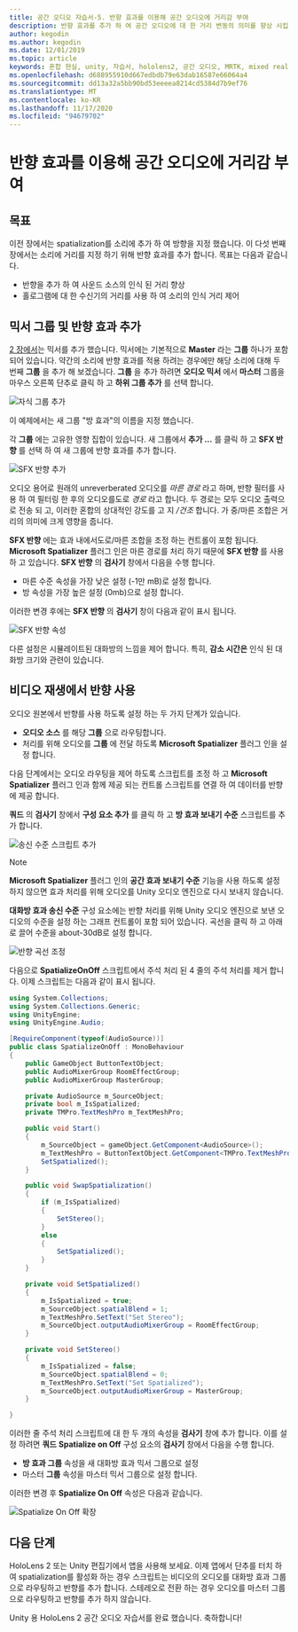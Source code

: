 ```yaml
---
title: 공간 오디오 자습서-5. 반향 효과를 이용해 공간 오디오에 거리감 부여
description: 반향 효과를 추가 하 여 공간 오디오에 대 한 거리 변동의 의미를 향상 시킵니다.
author: kegodin
ms.author: kegodin
ms.date: 12/01/2019
ms.topic: article
keywords: 혼합 현실, unity, 자습서, hololens2, 공간 오디오, MRTK, mixed reality toolkit, UWP, Windows 10, HRTF, head 관련 전송 함수, 반향, Microsoft Spatializer, 오디오 믹서, SFX 반향
ms.openlocfilehash: d688955910d667edbdb79e63dab16587e66064a4
ms.sourcegitcommit: dd13a32a5bb90bd53eeeea8214cd5384d7b9ef76
ms.translationtype: MT
ms.contentlocale: ko-KR
ms.lasthandoff: 11/17/2020
ms.locfileid: "94679702"
---
```

# <a name="using-reverb-to-add-distance-to-spatial-audio"></a>반향 효과를 이용해 공간 오디오에 거리감 부여

## <a name="objectives"></a>목표
이전 장에서는 spatialization를 소리에 추가 하 여 방향을 지정 했습니다. 이 다섯 번째 장에서는 소리에 거리를 지정 하기 위해 반향 효과를 추가 합니다. 목표는 다음과 같습니다.
* 반향을 추가 하 여 사운드 소스의 인식 된 거리 향상
* 홀로그램에 대 한 수신기의 거리를 사용 하 여 소리의 인식 거리 제어

## <a name="add-a-mixer-group-and-a-reverb-effect"></a>믹서 그룹 및 반향 효과 추가
[2 장에서](unity-spatial-audio-ch2.md)는 믹서를 추가 했습니다. 믹서에는 기본적으로 **Master** 라는 **그룹** 하나가 포함 되어 있습니다. 약간의 소리에 반향 효과를 적용 하려는 경우에만 해당 소리에 대해 두 번째 **그룹** 을 추가 해 보겠습니다. **그룹** 을 추가 하려면 **오디오 믹서** 에서 **마스터** 그룹을 마우스 오른쪽 단추로 클릭 하 고 **하위 그룹 추가** 를 선택 합니다.

![자식 그룹 추가](images/spatial-audio/add-child-group.png)

이 예제에서는 새 그룹 "방 효과"의 이름을 지정 했습니다.

각 **그룹** 에는 고유한 영향 집합이 있습니다. 새 그룹에서 **추가 ...** 를 클릭 하 고 **SFX 반향** 를 선택 하 여 새 그룹에 반향 효과를 추가 합니다.

![SFX 반향 추가](images/spatial-audio/add-sfx-reverb.png)

오디오 용어로 원래의 unreverberated 오디오를 _마른 경로_ 라고 하며, 반향 필터를 사용 하 여 필터링 한 후의 오디오를도로 _경로_ 라고 합니다. 두 경로는 모두 오디오 출력으로 전송 되 고, 이러한 혼합의 상대적인 강도를 고 지 _/건조_ 합니다. 가 중/마른 조합은 거리의 의미에 크게 영향을 줍니다.

**SFX 반향** 에는 효과 내에서도로/마른 조합을 조정 하는 컨트롤이 포함 됩니다. **Microsoft Spatializer** 플러그 인은 마른 경로를 처리 하기 때문에 **SFX 반향** 를 사용 하 고 있습니다. **SFX 반향** 의 **검사기** 창에서 다음을 수행 합니다.
* 마른 수준 속성을 가장 낮은 설정 (-1만 mB)로 설정 합니다.
* 방 속성을 가장 높은 설정 (0mb)으로 설정 합니다.

이러한 변경 후에는 **SFX 반향** 의 **검사기** 창이 다음과 같이 표시 됩니다.

![SFX 반향 속성](images/spatial-audio/sfx-reverb-properties.png)

다른 설정은 시뮬레이트된 대화방의 느낌을 제어 합니다. 특히, **감소 시간은** 인식 된 대화방 크기와 관련이 있습니다. 

## <a name="enable-reverb-on-the-video-playback"></a>비디오 재생에서 반향 사용
오디오 원본에서 반향를 사용 하도록 설정 하는 두 가지 단계가 있습니다.
* **오디오 소스** 를 해당 **그룹** 으로 라우팅합니다.
* 처리를 위해 오디오를 **그룹** 에 전달 하도록 **Microsoft Spatializer** 플러그 인을 설정 합니다.

다음 단계에서는 오디오 라우팅을 제어 하도록 스크립트를 조정 하 고 **Microsoft Spatializer** 플러그 인과 함께 제공 되는 컨트롤 스크립트를 연결 하 여 데이터를 반향에 제공 합니다.

**쿼드** 의 **검사기** 창에서 **구성 요소 추가** 를 클릭 하 고 **방 효과 보내기 수준** 스크립트를 추가 합니다.

![송신 수준 스크립트 추가](images/spatial-audio/add-send-level-script.png)

> [!NOTE]
> **Microsoft Spatializer** 플러그 인의 **공간 효과 보내기 수준** 기능을 사용 하도록 설정 하지 않으면 효과 처리를 위해 오디오를 Unity 오디오 엔진으로 다시 보내지 않습니다.

**대화방 효과 송신 수준** 구성 요소에는 반향 처리를 위해 Unity 오디오 엔진으로 보낸 오디오의 수준을 설정 하는 그래프 컨트롤이 포함 되어 있습니다. 곡선을 클릭 하 고 아래로 끌어 수준을 about-30dB로 설정 합니다.

![반향 곡선 조정](images/spatial-audio/adjust-reverb-curve.png)

다음으로 **SpatializeOnOff** 스크립트에서 주석 처리 된 4 줄의 주석 처리를 제거 합니다. 이제 스크립트는 다음과 같이 표시 됩니다.
```c#
using System.Collections;
using System.Collections.Generic;
using UnityEngine;
using UnityEngine.Audio;

[RequireComponent(typeof(AudioSource))]
public class SpatializeOnOff : MonoBehaviour
{
    public GameObject ButtonTextObject;
    public AudioMixerGroup RoomEffectGroup;
    public AudioMixerGroup MasterGroup;

    private AudioSource m_SourceObject;
    private bool m_IsSpatialized;
    private TMPro.TextMeshPro m_TextMeshPro;

    public void Start()
    {
        m_SourceObject = gameObject.GetComponent<AudioSource>();
        m_TextMeshPro = ButtonTextObject.GetComponent<TMPro.TextMeshPro>();
        SetSpatialized();
    }

    public void SwapSpatialization()
    {
        if (m_IsSpatialized)
        {
            SetStereo();
        }
        else
        {
            SetSpatialized();
        }
    }

    private void SetSpatialized()
    {
        m_IsSpatialized = true;
        m_SourceObject.spatialBlend = 1;
        m_TextMeshPro.SetText("Set Stereo");
        m_SourceObject.outputAudioMixerGroup = RoomEffectGroup;
    }

    private void SetStereo()
    {
        m_IsSpatialized = false;
        m_SourceObject.spatialBlend = 0;
        m_TextMeshPro.SetText("Set Spatialized");
        m_SourceObject.outputAudioMixerGroup = MasterGroup;
    }

}
```

이러한 줄 주석 처리 스크립트에 대 한 두 개의 속성을 **검사기** 창에 추가 합니다. 이를 설정 하려면 **쿼드** **Spatialize on Off** 구성 요소의 **검사기** 창에서 다음을 수행 합니다.
* **방 효과 그룹** 속성을 새 대화방 효과 믹서 그룹으로 설정
* 마스터 **그룹** 속성을 마스터 믹서 그룹으로 설정 합니다.

이러한 변경 후 **Spatialize On Off** 속성은 다음과 같습니다.

![Spatialize On Off 확장](images/spatial-audio/spatialize-on-off-extended.png)

## <a name="next-steps"></a>다음 단계

HoloLens 2 또는 Unity 편집기에서 앱을 사용해 보세요. 이제 앱에서 단추를 터치 하 여 spatialization를 활성화 하는 경우 스크립트는 비디오의 오디오를 대화방 효과 그룹으로 라우팅하고 반향를 추가 합니다. 스테레오로 전환 하는 경우 오디오를 마스터 그룹으로 라우팅하고 반향를 추가 하지 않습니다.

Unity 용 HoloLens 2 공간 오디오 자습서를 완료 했습니다. 축하합니다!


